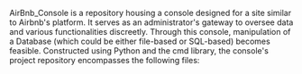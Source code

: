 AirBnb_Console is a repository housing a console designed for a site similar to Airbnb's platform. 
It serves as an administrator's gateway to oversee data and various functionalities discreetly.
Through this console, manipulation of a Database (which could be either file-based or SQL-based) becomes feasible.
Constructed using Python and the cmd library, the console's project repository encompasses the following files: 
